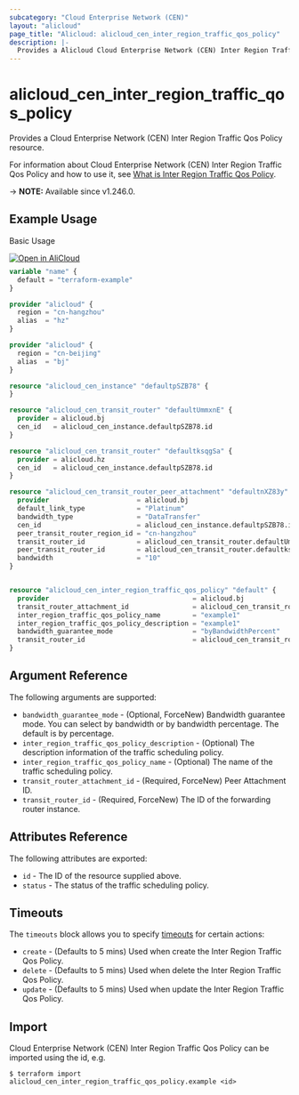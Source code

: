 ```yaml
---
subcategory: "Cloud Enterprise Network (CEN)"
layout: "alicloud"
page_title: "Alicloud: alicloud_cen_inter_region_traffic_qos_policy"
description: |-
  Provides a Alicloud Cloud Enterprise Network (CEN) Inter Region Traffic Qos Policy resource.
---
```


# alicloud_cen_inter_region_traffic_qos_policy

Provides a Cloud Enterprise Network (CEN) Inter Region Traffic Qos Policy resource.



For information about Cloud Enterprise Network (CEN) Inter Region Traffic Qos Policy and how to use it, see [What is Inter Region Traffic Qos Policy](https://next.api.alibabacloud.com/document/Cbn/2017-09-12/CreateCenInterRegionTrafficQosPolicy).

-> **NOTE:** Available since v1.246.0.

## Example Usage

Basic Usage

<div style="display: block;margin-bottom: 40px;"><div class="oics-button" style="float: right;position: absolute;margin-bottom: 10px;">
  <a href="https://api.aliyun.com/terraform?resource=alicloud_cen_inter_region_traffic_qos_policy&exampleId=eaad5f98-e1f5-6208-1a44-6b0780caa008475b1cc1&activeTab=example&spm=docs.r.cen_inter_region_traffic_qos_policy.0.eaad5f98e1&intl_lang=EN_US" target="_blank">
    <img alt="Open in AliCloud" src="https://img.alicdn.com/imgextra/i1/O1CN01hjjqXv1uYUlY56FyX_!!6000000006049-55-tps-254-36.svg" style="max-height: 44px; max-width: 100%;">
  </a>
</div></div>

```terraform
variable "name" {
  default = "terraform-example"
}

provider "alicloud" {
  region = "cn-hangzhou"
  alias  = "hz"
}

provider "alicloud" {
  region = "cn-beijing"
  alias  = "bj"
}

resource "alicloud_cen_instance" "defaultpSZB78" {
}

resource "alicloud_cen_transit_router" "defaultUmmxnE" {
  provider = alicloud.bj
  cen_id   = alicloud_cen_instance.defaultpSZB78.id
}

resource "alicloud_cen_transit_router" "defaultksqgSa" {
  provider = alicloud.hz
  cen_id   = alicloud_cen_instance.defaultpSZB78.id
}

resource "alicloud_cen_transit_router_peer_attachment" "defaultnXZ83y" {
  provider                      = alicloud.bj
  default_link_type             = "Platinum"
  bandwidth_type                = "DataTransfer"
  cen_id                        = alicloud_cen_instance.defaultpSZB78.id
  peer_transit_router_region_id = "cn-hangzhou"
  transit_router_id             = alicloud_cen_transit_router.defaultUmmxnE.transit_router_id
  peer_transit_router_id        = alicloud_cen_transit_router.defaultksqgSa.transit_router_id
  bandwidth                     = "10"
}


resource "alicloud_cen_inter_region_traffic_qos_policy" "default" {
  provider                                    = alicloud.bj
  transit_router_attachment_id                = alicloud_cen_transit_router_peer_attachment.defaultnXZ83y.transit_router_attachment_id
  inter_region_traffic_qos_policy_name        = "example1"
  inter_region_traffic_qos_policy_description = "example1"
  bandwidth_guarantee_mode                    = "byBandwidthPercent"
  transit_router_id                           = alicloud_cen_transit_router.defaultksqgSa.transit_router_id
}
```

## Argument Reference

The following arguments are supported:
* `bandwidth_guarantee_mode` - (Optional, ForceNew) Bandwidth guarantee mode. You can select by bandwidth or by bandwidth percentage. The default is by percentage.
* `inter_region_traffic_qos_policy_description` - (Optional) The description information of the traffic scheduling policy.
* `inter_region_traffic_qos_policy_name` - (Optional) The name of the traffic scheduling policy.
* `transit_router_attachment_id` - (Required, ForceNew) Peer Attachment ID.
* `transit_router_id` - (Required, ForceNew) The ID of the forwarding router instance.

## Attributes Reference

The following attributes are exported:
* `id` - The ID of the resource supplied above.
* `status` - The status of the traffic scheduling policy.

## Timeouts

The `timeouts` block allows you to specify [timeouts](https://developer.hashicorp.com/terraform/language/resources/syntax#operation-timeouts) for certain actions:
* `create` - (Defaults to 5 mins) Used when create the Inter Region Traffic Qos Policy.
* `delete` - (Defaults to 5 mins) Used when delete the Inter Region Traffic Qos Policy.
* `update` - (Defaults to 5 mins) Used when update the Inter Region Traffic Qos Policy.

## Import

Cloud Enterprise Network (CEN) Inter Region Traffic Qos Policy can be imported using the id, e.g.

```shell
$ terraform import alicloud_cen_inter_region_traffic_qos_policy.example <id>
```